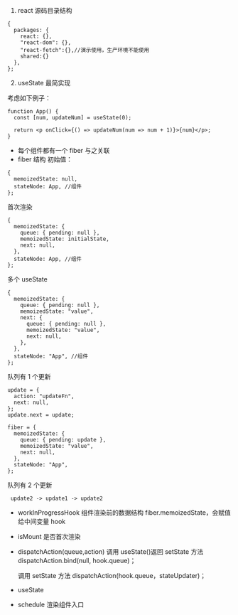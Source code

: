 1. react 源码目录结构

```
{
  packages: {
    react: {},
    "react-dom": {},
    "react-fetch":{},//演示使用，生产环境不能使用
    shared:{}
  },
};
```

2. useState 最简实现

考虑如下例子：

```
function App() {
  const [num, updateNum] = useState(0);

  return <p onClick={() => updateNum(num => num + 1)}>{num}</p>;
}
```

- 每个组件都有一个 fiber 与之关联
- fiber 结构
  初始值：

```
{
  memoizedState: null,
  stateNode: App, //组件
};
```

首次渲染

```
{
  memoizedState: {
    queue: { pending: null },
    memoizedState: initialState,
    next: null,
  },
  stateNode: App, //组件
};
```

多个 useState

```
{
  memoizedState: {
    queue: { pending: null },
    memoizedState: "value",
    next: {
      queue: { pending: null },
      memoizedState: "value",
      next: null,
    },
  },
  stateNode: "App", //组件
};
```

队列有 1 个更新

```
update = {
  action: "updateFn",
  next: null,
};
update.next = update;

fiber = {
  memoizedState: {
    queue: { pending: update },
    memoizedState: "value",
    next: null,
  },
  stateNode: "App",
};
```

队列有 2 个更新

```
 update2 -> update1 -> update2
```

- workInProgressHook
  组件渲染前的数据结构 fiber.memoizedState，会赋值给中间变量 hook

- isMount
  是否首次渲染

- dispatchAction(queue,action)
  调用 useState()返回 setState 方法 dispatchAction.bind(null, hook.queue)；

  调用 setState 方法 dispatchAction(hook.queue，stateUpdater)；

- useState
- schedule
  渲染组件入口
